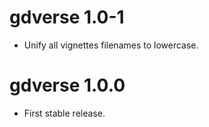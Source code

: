 # gdverse 1.0-1

* Unify all vignettes filenames to lowercase.

# gdverse 1.0.0

* First stable release.
